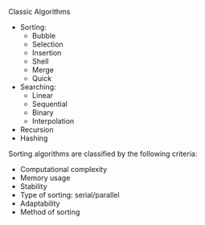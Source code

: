 
Classic Algorithms

- Sorting:
  - Bubble
  - Selection
  - Insertion
  - Shell
  - Merge
  - Quick
- Searching:
  - Linear
  - Sequential
  - Binary
  - Interpolation
- Recursion
- Hashing


Sorting algorithms are classified by the following criteria:
- Computational complexity
- Memory usage
- Stability
- Type of sorting: serial/parallel
- Adaptability
- Method of sorting
